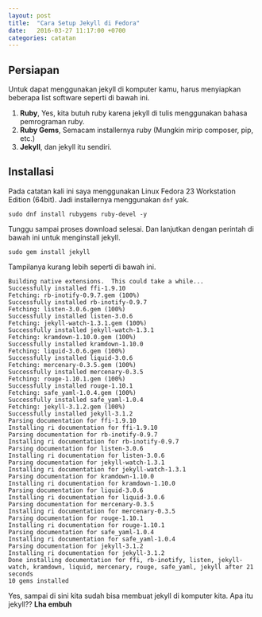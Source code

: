 ```yaml
---
layout: post
title:  "Cara Setup Jekyll di Fedora"
date:   2016-03-27 11:17:00 +0700
categories: catatan
---
```


## Persiapan
Untuk dapat menggunakan jekyll di komputer kamu, harus menyiapkan beberapa list software seperti di bawah ini.

1. **Ruby**, Yes, kita butuh ruby karena jekyll di tulis menggunakan bahasa pemrograman ruby.
2. **Ruby Gems**, Semacam installernya ruby (Mungkin mirip composer, pip, etc.)
3. **Jekyll**, dan jekyll itu sendiri.

## Installasi
Pada catatan kali ini saya menggunakan Linux Fedora 23 Workstation Edition (64bit). Jadi installernya menggunakan `dnf` yak.

`sudo dnf install rubygems ruby-devel -y`

Tunggu sampai proses download selesai. Dan lanjutkan dengan perintah di bawah ini untuk menginstall jekyll.

`sudo gem install jekyll`

Tampilanya kurang lebih seperti di bawah ini.

```
Building native extensions.  This could take a while...
Successfully installed ffi-1.9.10
Fetching: rb-inotify-0.9.7.gem (100%)
Successfully installed rb-inotify-0.9.7
Fetching: listen-3.0.6.gem (100%)
Successfully installed listen-3.0.6
Fetching: jekyll-watch-1.3.1.gem (100%)
Successfully installed jekyll-watch-1.3.1
Fetching: kramdown-1.10.0.gem (100%)
Successfully installed kramdown-1.10.0
Fetching: liquid-3.0.6.gem (100%)
Successfully installed liquid-3.0.6
Fetching: mercenary-0.3.5.gem (100%)
Successfully installed mercenary-0.3.5
Fetching: rouge-1.10.1.gem (100%)
Successfully installed rouge-1.10.1
Fetching: safe_yaml-1.0.4.gem (100%)
Successfully installed safe_yaml-1.0.4
Fetching: jekyll-3.1.2.gem (100%)
Successfully installed jekyll-3.1.2
Parsing documentation for ffi-1.9.10
Installing ri documentation for ffi-1.9.10
Parsing documentation for rb-inotify-0.9.7
Installing ri documentation for rb-inotify-0.9.7
Parsing documentation for listen-3.0.6
Installing ri documentation for listen-3.0.6
Parsing documentation for jekyll-watch-1.3.1
Installing ri documentation for jekyll-watch-1.3.1
Parsing documentation for kramdown-1.10.0
Installing ri documentation for kramdown-1.10.0
Parsing documentation for liquid-3.0.6
Installing ri documentation for liquid-3.0.6
Parsing documentation for mercenary-0.3.5
Installing ri documentation for mercenary-0.3.5
Parsing documentation for rouge-1.10.1
Installing ri documentation for rouge-1.10.1
Parsing documentation for safe_yaml-1.0.4
Installing ri documentation for safe_yaml-1.0.4
Parsing documentation for jekyll-3.1.2
Installing ri documentation for jekyll-3.1.2
Done installing documentation for ffi, rb-inotify, listen, jekyll-watch, kramdown, liquid, mercenary, rouge, safe_yaml, jekyll after 21 seconds
10 gems installed
```

Yes, sampai di sini kita sudah bisa membuat jekyll di komputer kita. Apa itu jekyll?? **Lha embuh**
